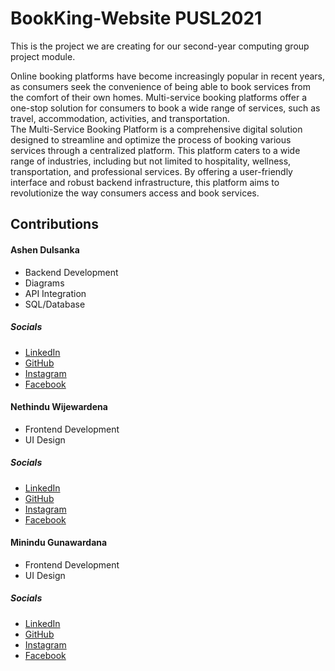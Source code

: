 # BookKing-Website PUSL2021
This is the project we are creating for our second-year computing group project module.

Online booking platforms have become increasingly popular in recent years, as consumers seek the 
convenience of being able to book services from the comfort of their own homes. Multi-service booking 
platforms offer a one-stop solution for consumers to book a wide range of services, such as travel, 
accommodation, activities, and transportation.<br>
The Multi-Service Booking Platform is a comprehensive digital solution designed to streamline and optimize 
the process of booking various services through a centralized platform. This platform caters to a wide range 
of industries, including but not limited to hospitality, wellness, transportation, and professional services. By 
offering a user-friendly interface and robust backend infrastructure, this platform aims to revolutionize the 
way consumers access and book services.

<h2>Contributions</h2>
<h4>Ashen Dulsanka</h4>
<ul style="list-style-type:disc">
  <li>Backend Development</li>
  <li>Diagrams</li>
  <li>API Integration</li>
  <li>SQL/Database</li>
</ul>
<h5>Socials</h5>
<ul style="list-style-type:disc">
  <li><a href="https://www.linkedin.com/in/ashen-abeysekara/">LinkedIn</a></li>
  <li><a href="https://github.com/AshenDulsanka">GitHub</a></li>
  <li><a href="https://www.instagram.com/ashennn.___/">Instagram</a></li>
  <li><a href="https://www.facebook.com/ashen.abeysekera.9">Facebook</a></li>
</ul>

<h4>Nethindu Wijewardena</h4>
<ul style="list-style-type:disc">
  <li>Frontend Development</li>
  <li>UI Design</li>
</ul>
<h5>Socials</h5>
<ul style="list-style-type:disc">
  <li><a href="https://www.linkedin.com/in/nethindu-wijewardena-ba3304241?utm_source=share&utm_campaign=share_via&utm_content=profile&utm_medium=android_app">LinkedIn</a></li>
  <li><a href="https://github.com/Nethindu27">GitHub</a></li>
  <li><a href="https://www.instagram.com/_n3th1ndu_w?igsh=NW0xOWk4cmJpZGNp">Instagram</a></li>
  <li><a href="https://www.facebook.com/nethindu.wijewardena?mibextid=2JQ9oc">Facebook</a></li>
</ul>

<h4>Minindu Gunawardana</h4>
<ul style="list-style-type:disc">
  <li>Frontend Development</li>
  <li>UI Design</li>
</ul>
<h5>Socials</h5>
<ul style="list-style-type:disc">
  <li><a href="https://www.linkedin.com/in/minindu-dewruwan-02786b225?utm_source=share&utm_campaign=share_via&utm_content=profile&utm_medium=ios_app">LinkedIn</a></li>
  <li><a href="https://github.com/minimize404">GitHub</a></li>
  <li><a href="https://www.instagram.com/mini.mize_?igsh=dDY2ODlzODR4dXVm&utm_source=qr">Instagram</a></li>
  <li><a href="https://www.facebook.com/profile.php?id=100070597232382">Facebook</a></li>
</ul>

